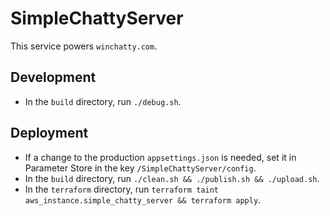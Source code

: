 # SimpleChattyServer

This service powers `winchatty.com`.

## Development

- In the `build` directory, run `./debug.sh`.

## Deployment

- If a change to the production `appsettings.json` is needed, set it in Parameter Store in the key `/SimpleChattyServer/config`.
- In the `build` directory, run `./clean.sh && ./publish.sh && ./upload.sh`.
- In the `terraform` directory, run `terraform taint aws_instance.simple_chatty_server && terraform apply`.
